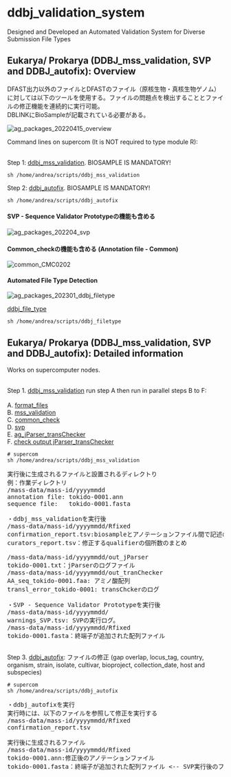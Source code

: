 # ddbj_validation_system
Designed and Developed an Automated Validation System for Diverse Submission File Types

Eukarya/ Prokarya (DDBJ_mss_validation, SVP and DDBJ_autofix): Overview
---
DFAST出力以外のファイルとDFASTのファイル（原核生物・真核生物ゲノム）に対しては以下のツールを使用する。ファイルの問題点を検出することとファイルの修正機能を連続的に実行可能。<br>
DBLINKにBioSampleが記載されている必要がある。<br>

![ag_packages_20220415_overview](https://user-images.githubusercontent.com/85154564/164154159-0132296e-e0af-4428-88ed-a7569183068b.jpg)

Command lines on supercom (It is NOT required to type module R):<br><br>

Step 1: [ddbj_mss_validation](https://github.com/ddbj/annotator/tree/master/aghelfi/ddbj_mss_validation). BIOSAMPLE IS MANDATORY!<br>

```
sh /home/andrea/scripts/ddbj_mss_validation
```
Step 2: [ddbj_autofix](https://github.com/ddbj/annotator/tree/master/aghelfi/ddbj_autofix). BIOSAMPLE IS MANDATORY!<br>

```
sh /home/andrea/scripts/ddbj_autofix
```
#### SVP - Sequence Validator Prototypeの機能も含める

![ag_packages_202204_svp](https://user-images.githubusercontent.com/85154564/162892863-fcec0d7c-4826-4acc-aa3d-75938a2c2312.jpg)


#### Common_checkの機能も含める (Annotation file - Common)

![common_CMC0202](https://user-images.githubusercontent.com/85154564/197689448-5869743a-4c4b-43e4-89b3-3ab859864c4b.png)

#### Automated File Type Detection

![ag_packages_202301_ddbj_filetype](https://user-images.githubusercontent.com/85154564/214238619-017e4d16-c848-42a9-ac87-4e9c334f8a9a.jpg)


[ddbj_file_type](https://github.com/ddbj/annotator/tree/master/aghelfi/detect_file_type)
```
sh /home/andrea/scripts/ddbj_filetype
```

Eukarya/ Prokarya (DDBJ_mss_validation, SVP and DDBJ_autofix): Detailed information
---
Works on supercomputer nodes. <br><br>

Step 1. [ddbj_mss_validation](https://github.com/ddbj/annotator/tree/master/aghelfi/ddbj_mss_validation) run step A then run in parallel steps B to F:<br><br>
A. [format_files](https://github.com/ddbj/annotator/tree/master/aghelfi/format_files)<br>
B. [mss_validation](https://github.com/ddbj/annotator/tree/master/aghelfi/mss_validation)<br>
C. [common_check](https://github.com/ddbj/annotator/tree/master/aghelfi/common_check)<br>
D. [svp](https://github.com/ddbj/annotator/tree/master/aghelfi/sequence_validator_prototype)<br>
E. [ag_jParser_transChecker](https://github.com/ddbj/annotator/tree/master/aghelfi/nkf_jParser_transChecker)<br>
F. [check output jParser_transChecker](https://github.com/ddbj/annotator/tree/master/aghelfi/nkf_jParser_transChecker)<br>

```
# supercom
sh /home/andrea/scripts/ddbj_mss_validation
```
<pre>
実行後に生成されるファイルと設置されるディレクトり
例：作業ディレクトリ
/mass-data/mass-id/yyyymmdd
annotation file: tokido-0001.ann
sequence file:   tokido-0001.fasta

・ddbj_mss_validationを実行後
/mass-data/mass-id/yyyymmdd/Rfixed
confirmation_report.tsv:biosampleとアノテーションファイル間で記述の違いを表示
curators_report.tsv：修正するqualifierの個所数のまとめ

/mass-data/mass-id/yyyymmdd/out_jParser
tokido-0001.txt：jParserのログファイル
/mass-data/mass-id/yyyymmdd/out_tranChecker
AA_seq_tokido-0001.faa: アミノ酸配列
transl_error_tokido-0001: transChckerのログ

・SVP - Sequence Validator Prototypeを実行後
/mass-data/mass-id/yyyymmdd/
warnings_SVP.tsv: SVPの実行ログ。
/mass-data/mass-id/yyyymmdd/Rfixed
tokido-0001.fasta：終端子が追加された配列ファイル

</pre>
Step 3. [ddbj_autofix](https://github.com/ddbj/annotator/tree/master/aghelfi/ddbj_autofix): ファイルの修正 (gap overlap, locus_tag, country, organism, strain, isolate, cultivar, bioproject, collection_date, host and subspecies)<br>
```
# supercom
sh /home/andrea/scripts/ddbj_autofix
```
<pre>
・ddbj_autofixを実行
実行時には、以下のファイルを参照して修正を実行する
/mass-data/mass-id/yyyymmdd/Rfixed
confirmation_report.tsv

実行後に生成されるファイル
/mass-data/mass-id/yyyymmdd/Rfixed
tokido-0001.ann:修正後のアノテーションファイル
tokido-0001.fasta：終端子が追加された配列ファイル <-- SVP実行後のファイル
</pre>

